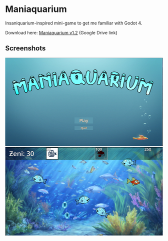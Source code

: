 # Maniaquarium
 Insaniquarium-inspired mini-game to get me familiar with Godot 4.

Download here: [Maniaquarium v1.2](https://drive.google.com/drive/folders/1mM8UUdpw07lqwwZZ4oGBmYSHHPUQNE9d?usp=sharing) (Google Drive link)


## Screenshots

![Main Menu](resources/screenshots/mainmenu.png)
![Gameplay](resources/screenshots/gameplay1.png)
